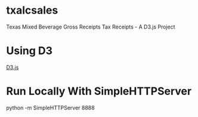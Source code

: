 # txalcsales
Texas Mixed Beverage Gross Receipts Tax Receipts - A D3.js Project

# Using D3
[D3.js](https://github.com/mbostock/d3/wiki)

# Run Locally With SimpleHTTPServer
python -m SimpleHTTPServer 8888
